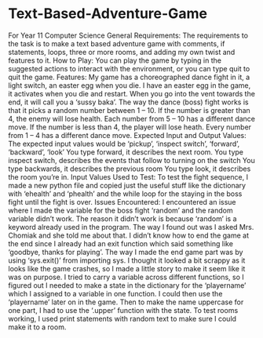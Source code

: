 # Text-Based-Adventure-Game
For Year 11 Computer Science General 
Requirements:
  The requirements to the task is to make a text based adventure game with comments, if statements, loops, three or more rooms, and adding my own twist and features to it. 
How to Play:
  You can play the game by typing in the suggested actions to interact with the environment, or you can type quit to quit the game. 
Features:
  My game has a choreographed dance fight in it, a light switch, an easter egg when you die.
  I have an easter egg in the game, it activates when you die and restart. When you go into the vent towards the end, it will call you a ‘sussy baka’.
  The way the dance (boss) fight works is that it picks a random number between 1 – 10. If the number is greater than 4, the enemy will lose health. Each number from 5 – 10 has a different dance move. If the number is less than 4, the player will lose heath. Every number from 1 – 4 has a different dance move. 
Expected Input and Output Values:
  The expected input values would be ‘pickup’, ‘inspect switch’, ‘forward’, ‘backward’, ‘look’
  You type forward, it describes the next room.
  You type inspect switch, describes the events that follow to turning on the switch
  You type backwards, it describes the previous room
  You type look, it describes the room you’re in. 
Input Values Used to Test:
  To test the fight sequence, I made a new python file and copied just the useful stuff like the dictionary with ‘ehealth’ and ‘phealth’ and the while loop for the staying in the boss fight until the fight is over. 
Issues Encountered:
  I encountered an issue where I made the variable for the boss fight ‘random’ and the random variable didn’t work. The reason it didn’t work is because ‘random’ is a  keyword already used in the program. The way I found out was I asked Mrs. Chomiak and she told me about that.
  I didn’t know how to end the game at the end since I already had an exit function which said something like ‘goodbye, thanks for playing’. The way I made the end game part was by using ‘sys.exit()’ from importing sys. I thought it looked a bit scrappy as it looks like the game crashes, so I made a little story to make it seem like it was on purpose. 
  I tried to carry a variable across different functions, so I figured out I needed to make a state in the dictionary for the ‘playername’ which I assigned to a variable in one function. I could then use the ‘playername’ later on in the game. Then to make the name uppercase for one part, I had to use the ‘.upper’ function with the state.
  To test rooms working, I used print statements with random text to make sure I could make it to a room.
